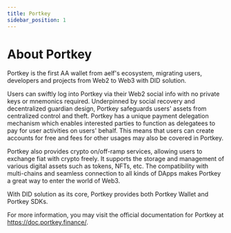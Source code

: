```yaml
---
title: Portkey
sidebar_position: 1
---
```


# About Portkey

Portkey is the first AA wallet from aelf's ecosystem, migrating users, developers and projects from Web2 to Web3 with DID solution.

Users can swiftly log into Portkey via their Web2 social info with no private keys or mnemonics required. Underpinned by social recovery and decentralized guardian design, Portkey safeguards users' assets from centralized control and theft. Portkey has a unique payment delegation mechanism which enables interested parties to function as delegatees to pay for user activities on users' behalf. This means that users can create accounts for free and fees for other usages may also be covered in Portkey.

Portkey also provides crypto on/off-ramp services, allowing users to exchange fiat with crypto freely. It supports the storage and management of various digital assets such as tokens, NFTs, etc. The compatibility with multi-chains and seamless connection to all kinds of DApps makes Portkey a great way to enter the world of Web3.

With DID solution as its core, Portkey provides both Portkey Wallet and Portkey SDKs.

For more information, you may visit the official documentation for Portkey at https://doc.portkey.finance/.
